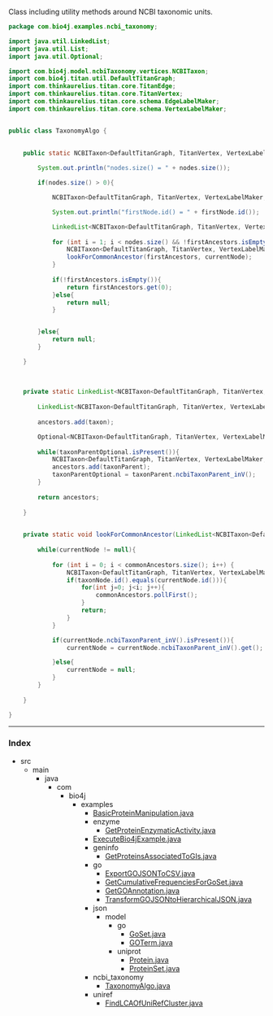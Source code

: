 

Class including utility methods around NCBI taxonomic units.



```java
package com.bio4j.examples.ncbi_taxonomy;

import java.util.LinkedList;
import java.util.List;
import java.util.Optional;

import com.bio4j.model.ncbiTaxonomy.vertices.NCBITaxon;
import com.bio4j.titan.util.DefaultTitanGraph;
import com.thinkaurelius.titan.core.TitanEdge;
import com.thinkaurelius.titan.core.TitanVertex;
import com.thinkaurelius.titan.core.schema.EdgeLabelMaker;
import com.thinkaurelius.titan.core.schema.VertexLabelMaker;


public class TaxonomyAlgo {
    
    
    public static NCBITaxon<DefaultTitanGraph, TitanVertex, VertexLabelMaker, TitanEdge, EdgeLabelMaker> lowestCommonAncestor(List<NCBITaxon<DefaultTitanGraph, TitanVertex, VertexLabelMaker, TitanEdge, EdgeLabelMaker>> nodes){

	    System.out.println("nodes.size() = " + nodes.size());

        if(nodes.size() > 0){

	        NCBITaxon<DefaultTitanGraph, TitanVertex, VertexLabelMaker, TitanEdge, EdgeLabelMaker> firstNode = nodes.get(0);

	        System.out.println("firstNode.id() = " + firstNode.id());

	        LinkedList<NCBITaxon<DefaultTitanGraph, TitanVertex, VertexLabelMaker, TitanEdge, EdgeLabelMaker>> firstAncestors = getAncestorsPlusSelf(firstNode);
            
            for (int i = 1; i < nodes.size() && !firstAncestors.isEmpty(); i++) {
	            NCBITaxon<DefaultTitanGraph, TitanVertex, VertexLabelMaker, TitanEdge, EdgeLabelMaker> currentNode = nodes.get(i);
                lookForCommonAncestor(firstAncestors, currentNode);                
            }
            
            if(!firstAncestors.isEmpty()){
                return firstAncestors.get(0);
            }else{
	            return null;
            }


        }else{
	        return null;
        }

    }
    
    
    
    private static LinkedList<NCBITaxon<DefaultTitanGraph, TitanVertex, VertexLabelMaker, TitanEdge, EdgeLabelMaker>> getAncestorsPlusSelf(NCBITaxon<DefaultTitanGraph, TitanVertex, VertexLabelMaker, TitanEdge, EdgeLabelMaker> taxon){
        
        LinkedList<NCBITaxon<DefaultTitanGraph, TitanVertex, VertexLabelMaker, TitanEdge, EdgeLabelMaker>> ancestors = new LinkedList<>();
        
        ancestors.add(taxon);

	    Optional<NCBITaxon<DefaultTitanGraph, TitanVertex, VertexLabelMaker, TitanEdge, EdgeLabelMaker>> taxonParentOptional = taxon.ncbiTaxonParent_inV();
                
        while(taxonParentOptional.isPresent()){
	        NCBITaxon<DefaultTitanGraph, TitanVertex, VertexLabelMaker, TitanEdge, EdgeLabelMaker> taxonParent = taxonParentOptional.get();
            ancestors.add(taxonParent);
	        taxonParentOptional = taxonParent.ncbiTaxonParent_inV();
        }
        
        return ancestors;
        
    }
    

    private static void lookForCommonAncestor(LinkedList<NCBITaxon<DefaultTitanGraph, TitanVertex, VertexLabelMaker, TitanEdge, EdgeLabelMaker>> commonAncestors, NCBITaxon<DefaultTitanGraph, TitanVertex, VertexLabelMaker, TitanEdge, EdgeLabelMaker> currentNode){
        
        while(currentNode != null){
            
            for (int i = 0; i < commonAncestors.size(); i++) {
	            NCBITaxon<DefaultTitanGraph, TitanVertex, VertexLabelMaker, TitanEdge, EdgeLabelMaker> taxonNode = commonAncestors.get(i);
                if(taxonNode.id().equals(currentNode.id())){
                    for(int j=0; j<i; j++){
                        commonAncestors.pollFirst();
                    }
                    return;
                }
            }

	        if(currentNode.ncbiTaxonParent_inV().isPresent()){
		        currentNode = currentNode.ncbiTaxonParent_inV().get();

	        }else{
		        currentNode = null;
	        }
        }
        
    }

}

```


------

### Index

+ src
  + main
    + java
      + com
        + bio4j
          + examples
            + [BasicProteinManipulation.java][main\java\com\bio4j\examples\BasicProteinManipulation.java]
            + enzyme
              + [GetProteinEnzymaticActivity.java][main\java\com\bio4j\examples\enzyme\GetProteinEnzymaticActivity.java]
            + [ExecuteBio4jExample.java][main\java\com\bio4j\examples\ExecuteBio4jExample.java]
            + geninfo
              + [GetProteinsAssociatedToGIs.java][main\java\com\bio4j\examples\geninfo\GetProteinsAssociatedToGIs.java]
            + go
              + [ExportGOJSONToCSV.java][main\java\com\bio4j\examples\go\ExportGOJSONToCSV.java]
              + [GetCumulativeFrequenciesForGoSet.java][main\java\com\bio4j\examples\go\GetCumulativeFrequenciesForGoSet.java]
              + [GetGOAnnotation.java][main\java\com\bio4j\examples\go\GetGOAnnotation.java]
              + [TransformGOJSONtoHierarchicalJSON.java][main\java\com\bio4j\examples\go\TransformGOJSONtoHierarchicalJSON.java]
            + json
              + model
                + go
                  + [GoSet.java][main\java\com\bio4j\examples\json\model\go\GoSet.java]
                  + [GOTerm.java][main\java\com\bio4j\examples\json\model\go\GOTerm.java]
                + uniprot
                  + [Protein.java][main\java\com\bio4j\examples\json\model\uniprot\Protein.java]
                  + [ProteinSet.java][main\java\com\bio4j\examples\json\model\uniprot\ProteinSet.java]
            + ncbi_taxonomy
              + [TaxonomyAlgo.java][main\java\com\bio4j\examples\ncbi_taxonomy\TaxonomyAlgo.java]
            + uniref
              + [FindLCAOfUniRefCluster.java][main\java\com\bio4j\examples\uniref\FindLCAOfUniRefCluster.java]

[main\java\com\bio4j\examples\BasicProteinManipulation.java]: ..\BasicProteinManipulation.java.md
[main\java\com\bio4j\examples\enzyme\GetProteinEnzymaticActivity.java]: ..\enzyme\GetProteinEnzymaticActivity.java.md
[main\java\com\bio4j\examples\ExecuteBio4jExample.java]: ..\ExecuteBio4jExample.java.md
[main\java\com\bio4j\examples\geninfo\GetProteinsAssociatedToGIs.java]: ..\geninfo\GetProteinsAssociatedToGIs.java.md
[main\java\com\bio4j\examples\go\ExportGOJSONToCSV.java]: ..\go\ExportGOJSONToCSV.java.md
[main\java\com\bio4j\examples\go\GetCumulativeFrequenciesForGoSet.java]: ..\go\GetCumulativeFrequenciesForGoSet.java.md
[main\java\com\bio4j\examples\go\GetGOAnnotation.java]: ..\go\GetGOAnnotation.java.md
[main\java\com\bio4j\examples\go\TransformGOJSONtoHierarchicalJSON.java]: ..\go\TransformGOJSONtoHierarchicalJSON.java.md
[main\java\com\bio4j\examples\json\model\go\GoSet.java]: ..\json\model\go\GoSet.java.md
[main\java\com\bio4j\examples\json\model\go\GOTerm.java]: ..\json\model\go\GOTerm.java.md
[main\java\com\bio4j\examples\json\model\uniprot\Protein.java]: ..\json\model\uniprot\Protein.java.md
[main\java\com\bio4j\examples\json\model\uniprot\ProteinSet.java]: ..\json\model\uniprot\ProteinSet.java.md
[main\java\com\bio4j\examples\ncbi_taxonomy\TaxonomyAlgo.java]: TaxonomyAlgo.java.md
[main\java\com\bio4j\examples\uniref\FindLCAOfUniRefCluster.java]: ..\uniref\FindLCAOfUniRefCluster.java.md